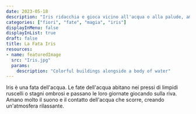 ```yaml
---
date: 2023-05-18
description: "Iris ridacchia e gioca vicino all'acqua o alla palude, ama divertirsi in compagnia delle altre fate."
categories: ["fiori", "fate", "magia", "iris"]
displayInMenu: false
displayInList: true
draft: false
title: La Fata Iris
resources:
- name: featuredImage
  src: "Iris.jpg"
  params:
    description: "Colorful buildings alongside a body of water"
---
```


 Iris è una fata dell'acqua. Le fate dell'acqua abitano nei pressi di limpidi ruscelli o stagni ombrosi e passano le loro giornate giocando sulla riva. Amano molto il suono e il contatto dell'acqua che scorre, creando un'atmosfera rilassante.
 

